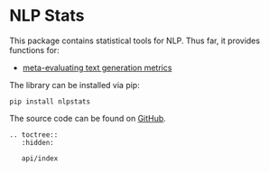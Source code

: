 # NLP Stats
This package contains statistical tools for NLP.
Thus far, it provides functions for:

- [meta-evaluating text generation metrics](api/correlations.rst)

The library can be installed via pip:
```shell script
pip install nlpstats
```

The source code can be found on [GitHub](https://github.com/danieldeutsch/nlpstats).

```{eval-rst}
.. toctree::
   :hidden:

   api/index
```
